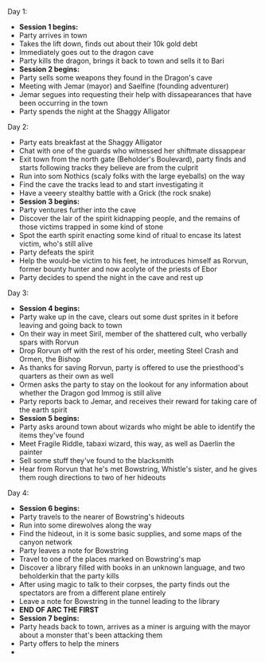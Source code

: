 Day 1:
- **Session 1 begins:**
- Party arrives in town
- Takes the lift down, finds out about their 10k gold debt
- Immediately goes out to the dragon cave
- Party kills the dragon, brings it back to town and sells it to Bari
- **Session 2 begins:**
- Party sells some weapons they found in the Dragon's cave
- Meeting with Jemar (mayor) and Saelfine (founding adventurer)
- Jemar segues into requesting their help with dissapearances that have been occurring in the town
- Party spends the night at the Shaggy Alligator

Day 2:
- Party eats breakfast at the Shaggy Alligator
- Chat with one of the guards who witnessed her shiftmate dissappear
- Exit town from the north gate (Beholder's Boulevard), party finds and starts following tracks they believe are from the culprit
- Run into som Nothics (scaly folks with the large eyeballs) on the way
- Find the cave the tracks lead to and start investigating it
- Have a veeery stealthy battle with a Grick (the rock snake)
- **Session 3 begins:**
- Party ventures further into the cave
- Discover the lair of the spirit kidnapping people, and the remains of those victims trapped in some kind of stone
- Spot the earth spirit enacting some kind of ritual to encase its latest victim, who's still alive
- Party defeats the spirit
- Help the would-be victim to his feet, he introduces himself as Rorvun, former bounty hunter and now acolyte of the priests of Ebor
- Party decides to spend the night in the cave and rest up

Day 3:
- **Session 4 begins:**
- Party wake up in the cave, clears out some dust sprites in it before leaving and going back to town
- On their way in meet Siril, member of the shattered cult, who verbally spars with Rorvun
- Drop Rorvun off with the rest of his order, meeting Steel Crash and Ormen, the Bishop
- As thanks for saving Rorvun, party is offered to use the priesthood's quarters as their own as well
- Ormen asks the party to stay on the lookout for any information about whether the Dragon god Immog is still alive
- Party reports back to Jemar, and receives their reward for taking care of the earth spirit
- **Session 5 begins:**
- Party asks around town about wizards who might be able to identify the items they've found
- Meet Fragile Riddle, tabaxi wizard, this way, as well as Daerlin the painter
- Sell some stuff they've found to the blacksmith
- Hear from Rorvun that he's met Bowstring, Whistle's sister, and he gives them rough directions to two of her hideouts

Day 4:
- **Session 6 begins:**
- Party travels to the nearer of Bowstring's hideouts
- Run into some direwolves along the way
- Find the hideout, in it is some basic supplies, and some maps of the canyon network
- Party leaves a note for Bowstring
- Travel to one of the places marked on Bowstring's map
- Discover a library filled with books in an unknown language, and two beholderkin that the party kills
- After using magic to talk to their corpses, the party finds out the spectators are from a different plane entirely
- Leave a note for Bowstring in the tunnel leading to the library
- **END OF ARC THE FIRST**
- **Session 7 begins:**
- Party heads back to town, arrives as a miner is arguing with the mayor about a monster that's been attacking them
- Party offers to help the miners
- 

